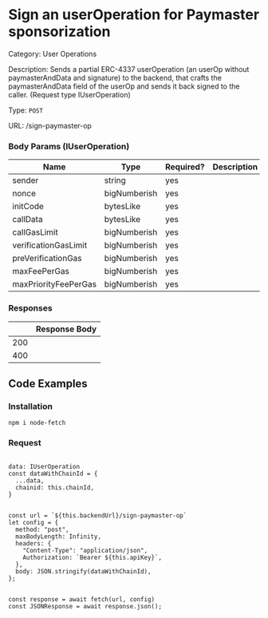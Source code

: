 # Sign an userOperation for Paymaster sponsorization

Category: User Operations

Description: Sends a partial ERC-4337 userOperation (an userOp without paymasterAndData and signature) to the backend, that crafts the paymasterAndData field of the userOp and sends it back signed to the caller. (Request type IUserOperation)

Type: `POST`

URL: /sign-paymaster-op

### Body Params (IUserOperation)

| Name | Type | Required? | Description |
| --- | --- | --- | --- |
| sender | string | yes |  |
| nonce | bigNumberish | yes |  |
| initCode | bytesLike | yes |  |
| callData | bytesLike | yes |  |
| callGasLimit | bigNumberish | yes |  |
| verificationGasLimit | bigNumberish | yes |  |
| preVerificationGas | bigNumberish | yes |  |
| maxFeePerGas | bigNumberish | yes |  |
| maxPriorityFeePerGas | bigNumberish | yes |  |


### Responses

|  | Response Body |
| --- | --- |
| 200 |  |
| 400 |  |

## Code Examples

### Installation

```tsx
npm i node-fetch
```

### Request

```tsx

data: IUserOperation
const dataWithChainId = {
  ...data,
  chainid: this.chainId,
}


const url = `${this.backendUrl}/sign-paymaster-op`
let config = {
  method: "post",
  maxBodyLength: Infinity,
  headers: {
    "Content-Type": "application/json",
    Authorization: `Bearer ${this.apiKey}`,
  },
  body: JSON.stringify(dataWithChainId),
};


const response = await fetch(url, config)
const JSONResponse = await response.json();


```